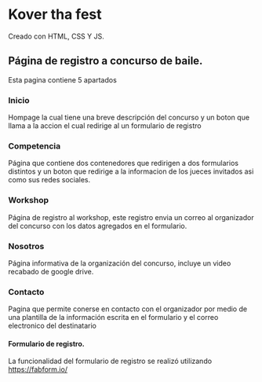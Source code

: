 # Kover tha fest
Creado con HTML, CSS Y JS.


## Página de registro a concurso de baile.
Esta pagina contiene 5 apartados

### Inicio
Hompage la cual tiene una breve descripción del concurso y un boton que llama a la accion el cual redirige al un formulario de registro

### Competencia
Página que contiene dos contenedores que redirigen a dos formularios distintos y un boton que redirige a la informacion de los jueces invitados asi como sus redes sociales.

### Workshop
Página de registro al workshop, este registro envia un correo al organizador del concurso con los datos agregados en el formulario.

### Nosotros
Página informativa de la organización del concurso, incluye un video recabado de google drive.

### Contacto
Pagina que permite conerse en contacto con el organizador por medio de una plantilla de la información escrita en el formulario y el correo electronico del destinatario

#### Formulario de registro.
La funcionalidad del formulario de registro se realizó utilizando https://fabform.io/


